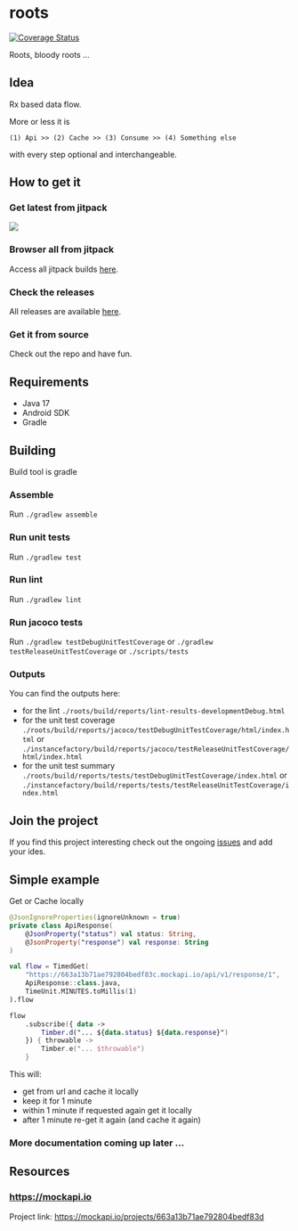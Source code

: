 # roots

[![Coverage Status](https://coveralls.io/repos/github/ranapat/roots/badge.svg?branch=main)](https://coveralls.io/github/ranapat/roots?branch=main)

Roots, bloody roots ...

## Idea

Rx based data flow.

More or less it is

```
(1) Api >> (2) Cache >> (3) Consume >> (4) Something else
```

with every step optional and interchangeable.

## How to get it

### Get latest from jitpack
[![](https://jitpack.io/v/ranapat/roots.svg)](https://jitpack.io/#ranapat/roots)

### Browser all from jitpack
Access all jitpack builds [here](https://jitpack.io/#ranapat/roots).

### Check the releases
All releases are available [here](https://github.com/ranapat/roots/tags).

### Get it from source
Check out the repo and have fun.

## Requirements
* Java 17
* Android SDK
* Gradle

## Building
Build tool is gradle

### Assemble
Run `./gradlew assemble`

### Run unit tests
Run `./gradlew test`

### Run lint
Run `./gradlew lint`

### Run jacoco tests
Run `./gradlew testDebugUnitTestCoverage` or `./gradlew testReleaseUnitTestCoverage` or `./scripts/tests`

### Outputs
You can find the outputs here:
- for the lint
  `./roots/build/reports/lint-results-developmentDebug.html`
- for the unit test coverage
  `./roots/build/reports/jacoco/testDebugUnitTestCoverage/html/index.html` or `./instancefactory/build/reports/jacoco/testReleaseUnitTestCoverage/html/index.html`
- for the unit test summary
  `./roots/build/reports/tests/testDebugUnitTestCoverage/index.html` or `./instancefactory/build/reports/tests/testReleaseUnitTestCoverage/index.html`

## Join the project
If you find this project interesting check out the ongoing
[issues](https://github.com/ranapat/roots/issues) and add your ides.

## Simple example

Get or Cache locally

```kotlin
@JsonIgnoreProperties(ignoreUnknown = true)
private class ApiResponse(
    @JsonProperty("status") val status: String,
    @JsonProperty("response") val response: String
)

val flow = TimedGet(
    "https://663a13b71ae792804bedf83c.mockapi.io/api/v1/response/1",
    ApiResponse::class.java,
    TimeUnit.MINUTES.toMillis(1)
).flow

flow
    .subscribe({ data ->
        Timber.d("... ${data.status} ${data.response}")
    }) { throwable ->
        Timber.e("... $throwable")
    }
```

This will:

- get from url and cache it locally
- keep it for 1 minute
- within 1 minute if requested again get it locally
- after 1 minute re-get it again (and cache it again)

### More documentation coming up later ...

## Resources

### https://mockapi.io

Project link: https://mockapi.io/projects/663a13b71ae792804bedf83d